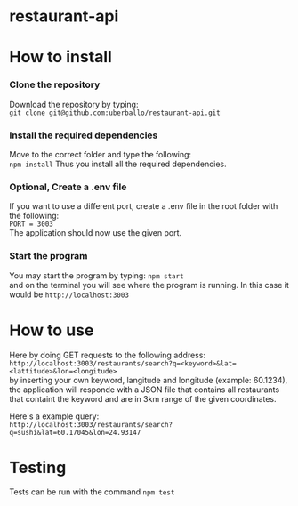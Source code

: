 # restaurant-api  

# How to install  
### Clone the repository  
Download the repository by typing:  
`git clone git@github.com:uberballo/restaurant-api.git`  

### Install the required dependencies  
Move to the correct folder and type the following:  
`npm install` 
Thus you install all the required dependencies.  

### Optional, Create a .env file  
If you want to use a different port, create a .env file in the root folder with the following:  
`PORT = 3003`  
The application should now use the given port.  

### Start the program  
You may start the program by typing: 
`npm start`  
and on the terminal you will see where the program is running. In this case it would be `http://localhost:3003`  

# How to use  
Here by doing GET requests to the following address:  
`http://localhost:3003/restaurants/search?q=<keyword>&lat=<lattitude>&lon=<longitude>`   
by inserting your own keyword, langitude and longitude (example: 60.1234), the application will responde with a JSON file that contains all restaurants that containt the keyword and are in 3km range of the given coordinates.  

Here's a example query:  
`http://localhost:3003/restaurants/search?q=sushi&lat=60.17045&lon=24.93147`


# Testing  
Tests can be run with the command `npm test`  

